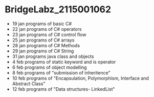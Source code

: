 # BridgeLabz_2115001062
- 19 jan programs of basic C# 
- 22 jan programs of C# operators
- 23 jan programs of C# control flow
- 25 jan programs of C# arrays
- 28 jan programs of C# Methods
- 29 jan programs of C# String
- 31 jan programs java class and objects
- 4 feb programs of static keyword and is operator
- 6 feb programs of object modelling
- 8 feb programs of "submission of inheritence"
- 10 feb programs of "Encapsulation, Polymorphism, Interface and Abstract Class"
- 12 feb programs of "Data structures- LinkedList"

